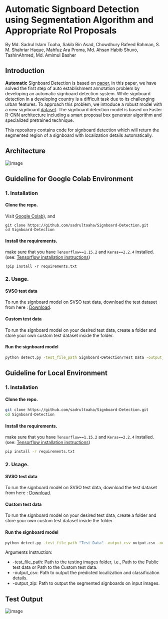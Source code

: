 # Automatic Signboard Detection using Segmentation Algorithm and Appropriate RoI Proposals
By Md. Sadrul Islam Toaha, Sakib Bin Asad, Chowdhury Rafeed Rahman, S. M. Shahriar Haque, Mahfuz Ara Proma, Md. Ahsan Habib Shuvo, TashinAhmed, Md. Amimul Basher

## Introduction
**Automatic** Signboard Detection is based on [paper](https://arxiv.org/pdf/2003.01936.pdf), in this paper, we have solved the first step of auto establishment annotation
problem by developing an automatic signboard detection system. While signboard detection in a developing country is a difficult task due to its challenging urban features. To approach this problem, we introduce a robust model with a new signboard [dataset](https://drive.google.com/drive/folders/1LQCgF3U-hPL46WLkq1dX8WJzRBSvCGga?usp=sharing). The signboard detection model is based on Faster R-CNN architecture including a smart proposal box generator algorithm and specialized pretrained technique.

This repository contains code for signboard detection which will return the segmented region of a signboard with localization details automatically.
## Architecture
![image](https://user-images.githubusercontent.com/16709991/100394977-4c049480-3069-11eb-8414-2e8422709086.png)

## Guideline for Google Colab Environment

### 1. Installation

#### Clone the repo.
Visit [Google Colab](https://colab.research.google.com)), and 
```
git clone https://github.com/sadrultoaha/Signboard-Detection.git
cd Signboard-Detection
```
#### Install the requirements.
make sure that you have `Tensorflow==1.15.2` and `Keras==2.2.4` installed. (see: [Tensorflow installation instructions](https://www.tensorflow.org/install))
```
!pip install -r requirements.txt
```
### 2. Usage.

#### SVSO test data
To run the signboard model on SVSO test data, download the test dataset from here : [Download](https://drive.google.com/drive/folders/1G47_PsJJWd0CleXynYqZuLWDPoNu2CCJ?usp=sharing).
#### Custom test data
To run the signboard model on your desired test data, create a folder and store your own custom test dataset inside the folder.
#### Run the signboard model
```bash
python detect.py -test_file_path Signboard-Detection/Test Data -output_csv output.csv -output_zip result.zip
```

## Guideline for Local Environment

### 1. Installation

#### Clone the repo.
```bash
git clone https://github.com/sadrultoaha/Signboard-Detection.git
cd Signboard-Detection
```
#### Install the requirements.
make sure that you have `Tensorflow==1.15.2` and `Keras==2.2.4` installed. (see: [Tensorflow installation instructions](https://www.tensorflow.org/install))
```bash
pip install -r requirements.txt
```
### 2. Usage.

#### SVSO test data
To run the signboard model on SVSO test data, download the test dataset from here : [Download](https://drive.google.com/drive/folders/1G47_PsJJWd0CleXynYqZuLWDPoNu2CCJ?usp=sharing).
#### Custom test data
To run the signboard model on your desired test data, create a folder and store your own custom test dataset inside the folder.
#### Run the signboard model
```bash
python detect.py -test_file_path "Test Data" -output_csv output.csv -output_zip result.zip
```
Arguments Instruction:
* -test_file_path: Path to the testing images folder, i.e., Path to the Public test data or Path to the Custom test data.
* -output_csv: Path to output the predicted localization and classification details.
* -output_zip: Path to output the segmented signboards on input images.

## Test Output
![image](https://user-images.githubusercontent.com/16709991/100394939-1fe91380-3069-11eb-845a-31f55fbbe99e.png)



